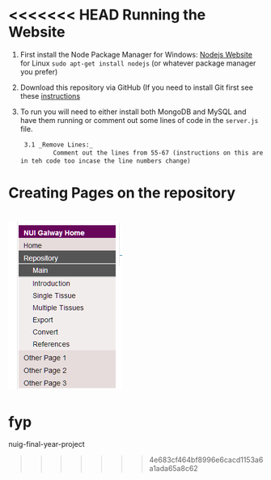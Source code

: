 <<<<<<< HEAD
Running the Website
===================

1.	First install the Node Package Manager
		for Windows: [Nodejs Website](http://nodejs.org/)
		for Linux `sudo apt-get install nodejs` (or whatever package manager you prefer)

2.	Download this repository via GitHub
		(If you need to install Git first see these [instructions](http://git-scm.com/book/en/Getting-Started-Installing-Git)

3. To run you will need to either install both MongoDB and MySQL and have them running or comment out some lines of code in the `server.js` file.
	
		3.1 _Remove Lines:_
				Comment out the lines from 55-67 (instructions on this are in teh code too incase the line numbers change)
		

Creating Pages on the repository
================================




![alt text](./readme_assets/nav_menu.png "Navigation Menu")
=======
fyp
===

nuig-final-year-project
>>>>>>> 4e683cf464bf8996e6cacd1153a6a1ada65a8c62
